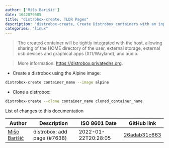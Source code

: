 ```yaml
---
author: ['Mišo Barišić']
date: 1642879685
title: "distrobox-create, TLDR Pages"
description: "distrobox-create, Create Distrobox containers with an input name and image."
categories: "linux"
---
```

> The created container will be tightly integrated with the host, allowing sharing of the HOME directory of the user, external storage, external usb devices and graphical apps (X11/Wayland), and audio.

> More information: <https://distrobox.privatedns.org>.

- Create a distrobox using the Alpine image:

```bash
distrobox-create container_name --image alpine
```

- Clone a distrobox:

```bash
distrobox-create --clone container_name cloned_container_name
```
List of changes to this documentation


Author | Description | ISO 8601 Date | GitHub link
------|-----|-----|-----
[Mišo Barišić](mailto:50531162+misobarisic@users.noreply.github.com) | distrobox: add page (#7638) | 2022-01-22T20:28:05 | [26adab31c663](https://github.com/tldr-pages/tldr/commit/26adab31c66345a0ae5fc2deaf410167cbda10ef)

